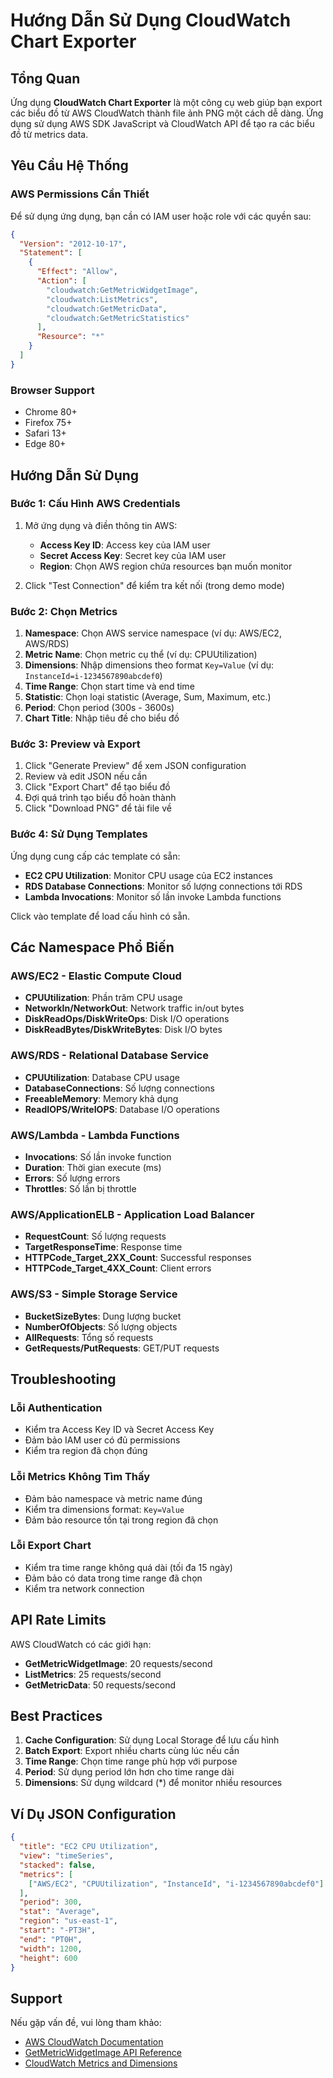 # Hướng Dẫn Sử Dụng CloudWatch Chart Exporter

## Tổng Quan

Ứng dụng **CloudWatch Chart Exporter** là một công cụ web giúp bạn export các biểu đồ từ AWS CloudWatch thành file ảnh PNG một cách dễ dàng. Ứng dụng sử dụng AWS SDK JavaScript và CloudWatch API để tạo ra các biểu đồ từ metrics data.

## Yêu Cầu Hệ Thống

### AWS Permissions Cần Thiết

Để sử dụng ứng dụng, bạn cần có IAM user hoặc role với các quyền sau:

```json
{
  "Version": "2012-10-17",
  "Statement": [
    {
      "Effect": "Allow",
      "Action": [
        "cloudwatch:GetMetricWidgetImage",
        "cloudwatch:ListMetrics",
        "cloudwatch:GetMetricData",
        "cloudwatch:GetMetricStatistics"
      ],
      "Resource": "*"
    }
  ]
}
```

### Browser Support
- Chrome 80+
- Firefox 75+
- Safari 13+
- Edge 80+

## Hướng Dẫn Sử Dụng

### Bước 1: Cấu Hình AWS Credentials

1. Mở ứng dụng và điền thông tin AWS:
   - **Access Key ID**: Access key của IAM user
   - **Secret Access Key**: Secret key của IAM user  
   - **Region**: Chọn AWS region chứa resources bạn muốn monitor

2. Click "Test Connection" để kiểm tra kết nối (trong demo mode)

### Bước 2: Chọn Metrics

1. **Namespace**: Chọn AWS service namespace (ví dụ: AWS/EC2, AWS/RDS)
2. **Metric Name**: Chọn metric cụ thể (ví dụ: CPUUtilization)
3. **Dimensions**: Nhập dimensions theo format `Key=Value` (ví dụ: `InstanceId=i-1234567890abcdef0`)
4. **Time Range**: Chọn start time và end time
5. **Statistic**: Chọn loại statistic (Average, Sum, Maximum, etc.)
6. **Period**: Chọn period (300s - 3600s)
7. **Chart Title**: Nhập tiêu đề cho biểu đồ

### Bước 3: Preview và Export

1. Click "Generate Preview" để xem JSON configuration
2. Review và edit JSON nếu cần
3. Click "Export Chart" để tạo biểu đồ
4. Đợi quá trình tạo biểu đồ hoàn thành
5. Click "Download PNG" để tải file về

### Bước 4: Sử Dụng Templates

Ứng dụng cung cấp các template có sẵn:
- **EC2 CPU Utilization**: Monitor CPU usage của EC2 instances
- **RDS Database Connections**: Monitor số lượng connections tới RDS
- **Lambda Invocations**: Monitor số lần invoke Lambda functions

Click vào template để load cấu hình có sẵn.

## Các Namespace Phổ Biến

### AWS/EC2 - Elastic Compute Cloud
- **CPUUtilization**: Phần trăm CPU usage
- **NetworkIn/NetworkOut**: Network traffic in/out bytes
- **DiskReadOps/DiskWriteOps**: Disk I/O operations
- **DiskReadBytes/DiskWriteBytes**: Disk I/O bytes

### AWS/RDS - Relational Database Service  
- **CPUUtilization**: Database CPU usage
- **DatabaseConnections**: Số lượng connections
- **FreeableMemory**: Memory khả dụng
- **ReadIOPS/WriteIOPS**: Database I/O operations

### AWS/Lambda - Lambda Functions
- **Invocations**: Số lần invoke function
- **Duration**: Thời gian execute (ms)
- **Errors**: Số lượng errors
- **Throttles**: Số lần bị throttle

### AWS/ApplicationELB - Application Load Balancer
- **RequestCount**: Số lượng requests
- **TargetResponseTime**: Response time
- **HTTPCode_Target_2XX_Count**: Successful responses
- **HTTPCode_Target_4XX_Count**: Client errors

### AWS/S3 - Simple Storage Service
- **BucketSizeBytes**: Dung lượng bucket
- **NumberOfObjects**: Số lượng objects
- **AllRequests**: Tổng số requests
- **GetRequests/PutRequests**: GET/PUT requests

## Troubleshooting

### Lỗi Authentication
- Kiểm tra Access Key ID và Secret Access Key
- Đảm bảo IAM user có đủ permissions
- Kiểm tra region đã chọn đúng

### Lỗi Metrics Không Tìm Thấy
- Đảm bảo namespace và metric name đúng
- Kiểm tra dimensions format: `Key=Value`
- Đảm bảo resource tồn tại trong region đã chọn

### Lỗi Export Chart
- Kiểm tra time range không quá dài (tối đa 15 ngày)
- Đảm bảo có data trong time range đã chọn
- Kiểm tra network connection

## API Rate Limits

AWS CloudWatch có các giới hạn:
- **GetMetricWidgetImage**: 20 requests/second
- **ListMetrics**: 25 requests/second
- **GetMetricData**: 50 requests/second

## Best Practices

1. **Cache Configuration**: Sử dụng Local Storage để lưu cấu hình
2. **Batch Export**: Export nhiều charts cùng lúc nếu cần
3. **Time Range**: Chọn time range phù hợp với purpose
4. **Period**: Sử dụng period lớn hơn cho time range dài
5. **Dimensions**: Sử dụng wildcard (*) để monitor nhiều resources

## Ví Dụ JSON Configuration

```json
{
  "title": "EC2 CPU Utilization",
  "view": "timeSeries",
  "stacked": false,
  "metrics": [
    ["AWS/EC2", "CPUUtilization", "InstanceId", "i-1234567890abcdef0"]
  ],
  "period": 300,
  "stat": "Average",
  "region": "us-east-1",
  "start": "-PT3H",
  "end": "PT0H",
  "width": 1200,
  "height": 600
}
```

## Support

Nếu gặp vấn đề, vui lòng tham khảo:
- [AWS CloudWatch Documentation](https://docs.aws.amazon.com/cloudwatch/)
- [GetMetricWidgetImage API Reference](https://docs.aws.amazon.com/AmazonCloudWatch/latest/APIReference/API_GetMetricWidgetImage.html)
- [CloudWatch Metrics and Dimensions](https://docs.aws.amazon.com/AmazonCloudWatch/latest/monitoring/aws-services-cloudwatch-metrics.html)